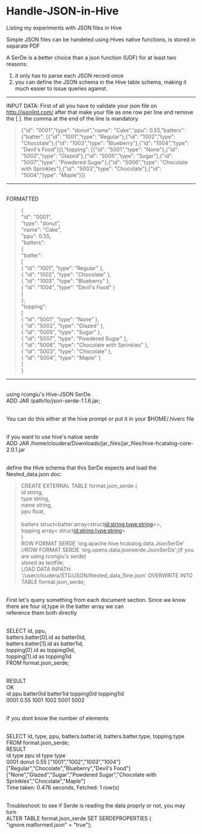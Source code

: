 # Handle-JSON-in-Hive
Listing my experiments with JSON files in Hive

Simple JSON files can be handeled using Hives native functions, is stored in separate PDF

A SerDe is a better choice than a json function (UDF) for at least two reasons:

1.    it only has to parse each JSON record once
2.    you can define the JSON schema in the Hive table schema, making it much easier to issue queries against.



-------------------------
INPUT DATA:
First of all you have to validate your json file on http://jsonlint.com/ after that make your file as one row per line and remove the [ ]. the comma at the end of the line is mandatory.

>{"id": "0001","type": "donut","name": "Cake","ppu": 0.55,"batters": {"batter": [{"id": "1001","type": "Regular"},{"id": "1002","type": "Chocolate"},{"id": "1003","type": "Blueberry"},{"id": "1004","type": "Devil's Food"}]},"topping": [{"id": "5001","type": "None"},{"id": "5002","type": "Glazed"},{"id": "5005","type": "Sugar"},{"id": "5007","type": "Powdered Sugar"},{"id": "5006","type": "Chocolate with Sprinkles"},{"id": "5003","type": "Chocolate"},{"id": "5004","type": "Maple"}]}
----------------------
<br>FORMATTED

>{
<br>	"id": "0001",
<br>	"type": "donut",
<br>	"name": "Cake",
<br>	"ppu": 0.55,
<br>	"batters":
<br>		{
<br>			"batter":
<br>			[
<br>					{ "id": "1001", "type": "Regular" },
<br>					{ "id": "1002", "type": "Chocolate" },
<br>					{ "id": "1003", "type": "Blueberry" },
<br>					{ "id": "1004", "type": "Devil's Food" }
<br>				]
<br>		},
<br>	"topping":
<br>		[
<br>			{ "id": "5001", "type": "None" },
<br>			{ "id": "5002", "type": "Glazed" },
<br>			{ "id": "5005", "type": "Sugar" },
<br>			{ "id": "5007", "type": "Powdered Sugar" },
<br>			{ "id": "5006", "type": "Chocolate with Sprinkles" },
<br>		{ "id": "5003", "type": "Chocolate" },
<br>			{ "id": "5004", "type": "Maple" }
<br>		]
<br>}
------------------------
<br>using rcongiu's Hive-JSON SerDe.
<br>ADD JAR /path/to/json-serde-1.1.6.jar;

<br>You can do this either at the hive prompt or put it in your $HOME/.hiverc file

<br>if you want to use hive's native serde
<br>ADD JAR /home/cloudera/Downloads/jar_files/jar_files/hive-hcatalog-core-2.0.1.jar

<br>define the Hive schema that this SerDe expects and load the Nested_data.json doc:

> CREATE EXTERNAL TABLE format.json_serde (
<br>  id string,
<br>  type string,
<br>  name string,
<br>  ppu float,		
<br>  batters struct<batter:array<struct<id:string,type:string>>>,
<br>  topping array< struct<id:string,type:string>>
<br>)
<br>ROW FORMAT SERDE 'org.apache.hive.hcatalog.data.JsonSerDe' 
<br>//ROW FORMAT SERDE 'org.openx.data.jsonserde.JsonSerDe';(if you are using rcongiu's serde) 
<br>stored as textfile;
<br>LOAD DATA INPATH '/user/cloudera/STG/JSON/Nested_data_1line.json' OVERWRITE INTO TABLE format.json_serde;

<br>First let's query something from each document section. Since we know there are four id,type in the batter array we can <br>reference them both directly

<br>  SELECT id, ppu,
<br>       batters.batter[0].id as batter0id,
<br>       batters.batter[1].id as batter1id,
<br>       topping[0].id as topping0id,
<br>       topping[1].id as topping1id
<br>  FROM format.json_serde;

<br>RESULT
<br>OK
<br>id	  ppu	  batter0id	batter1id	topping0id	topping1id
<br>0001	0.55	1001		  1002		  5001		    5002


<br>If you dont know the number of elements

<br>SELECT id, type, ppu, batters.batter.id, batters.batter.type, topping.type
<br>    FROM format.json_serde;
<br>RESULT
<br>id	  type	ppu	  id				                type							type
<br>0001	donut	0.55	["1001","1002","1003","1004"]	["Regular","Chocolate","Blueberry","Devil's Food"]	<br>["None","Glazed","Sugar","Powdered Sugar","Chocolate with Sprinkles","Chocolate","Maple"]
<br>Time taken: 0.476 seconds, Fetched: 1 row(s)




<br>Troubleshoot: to see if Serde is reading the data proprly or not, you may turn 
<br>ALTER TABLE format.json_serde  SET SERDEPROPERTIES ( "ignore.malformed.json" = "true"); 
 



